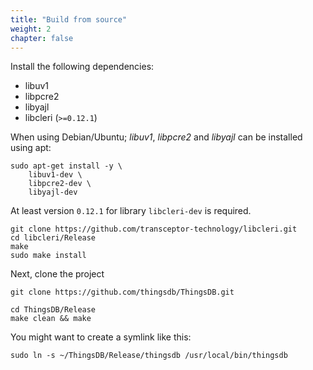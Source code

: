 ```yaml
---
title: "Build from source"
weight: 2
chapter: false
---
```


Install the following dependencies:

- libuv1
- libpcre2
- libyajl
- libcleri (`>=0.12.1`)

When using Debian/Ubuntu; *libuv1*, *libpcre2* and *libyajl* can be installed using apt:

```
sudo apt-get install -y \
    libuv1-dev \
    libpcre2-dev \
    libyajl-dev
```

At least version `0.12.1` for library `libcleri-dev` is required.

```
git clone https://github.com/transceptor-technology/libcleri.git
cd libcleri/Release
make
sudo make install
```

Next, clone the project

```
git clone https://github.com/thingsdb/ThingsDB.git
```

```
cd ThingsDB/Release
make clean && make
```

You might want to create a symlink like this:

```
sudo ln -s ~/ThingsDB/Release/thingsdb /usr/local/bin/thingsdb
```

